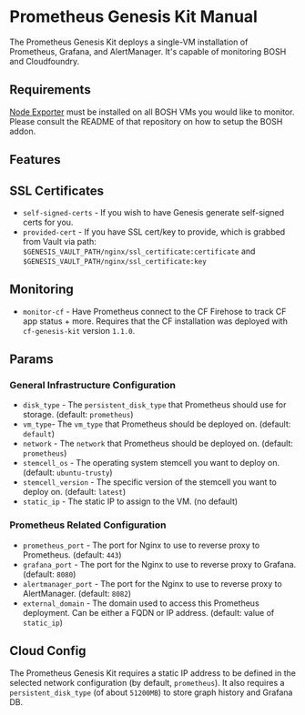 # Prometheus Genesis Kit Manual 
The Prometheus Genesis Kit deploys a single-VM installation of
Prometheus, Grafana, and AlertManager. It's capable of monitoring BOSH
and Cloudfoundry.

## Requirements

[Node Exporter][1] must be installed on all BOSH VMs you would like to
monitor. Please consult the README of that repository on how to setup
the BOSH addon.


## Features

## SSL Certificates

* `self-signed-certs` - If you wish to have Genesis generate
  self-signed certs for you. 
* `provided-cert` - If you have SSL cert/key to provide, which is
  grabbed from Vault via path:
  `$GENESIS_VAULT_PATH/nginx/ssl_certificate:certificate` and
  `$GENESIS_VAULT_PATH/nginx/ssl_certificate:key`

## Monitoring

* `monitor-cf` - Have Prometheus connect to the CF Firehose to track
  CF app status + more. Requires that the CF installation was deployed
  with `cf-genesis-kit` version `1.1.0`.

## Params

### General Infrastructure Configuration
* `disk_type` - The `persistent_disk_type` that Prometheus should use
  for storage. (default: `prometheus`)
* `vm_type`- The `vm_type` that Prometheus should be deployed on.
  (default: `default`) 
* `network` - The `network` that Prometheus should be deployed on.
  (default: `prometheus`)
* `stemcell_os` - The operating system stemcell you want to deploy on.
  (default: `ubuntu-trusty`)
* `stemcell_version` - The specific version of the stemcell you want
  to deploy on. (default: `latest`)
* `static_ip` - The static IP to assign to the VM. (no default)

### Prometheus Related Configuration
* `prometheus_port` - The port for Nginx to use to reverse proxy to
  Prometheus. (default: `443`)
* `grafana_port` - The port for the Nginx to use to reverse proxy to
  Grafana. (default: `8080`)
* `alertmanager_port` - The port for the Nginx to use to reverse proxy
  to AlertManager. (default: `8082`)
* `external_domain` - The domain used to access this Prometheus
  deployment. Can be either a FQDN or IP address. (default: value of
  `static_ip`)

## Cloud Config

The Prometheus Genesis Kit requires a static IP address to be defined
in the selected network configuration (by default, `prometheus`). It
also requires a `persistent_disk_type` (of about `51200MB`) to store
graph history and Grafana DB.

[1]: https://github.com/bosh-prometheus/node-exporter-boshrelease